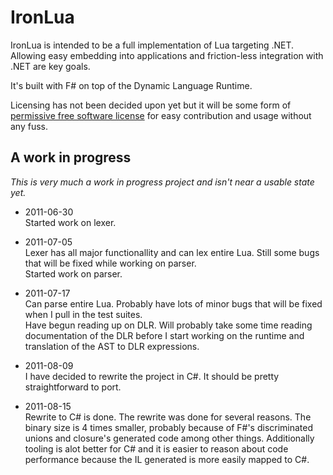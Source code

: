 # IronLua

IronLua is intended to be a full implementation of Lua targeting .NET. Allowing easy embedding into applications and friction-less integration with .NET are key goals.

It's built with F# on top of the Dynamic Language Runtime.

Licensing has not been decided upon yet but it will be some form of [permissive free software license](http://en.wikipedia.org/wiki/Permissive_free_software_licence) for easy contribution and usage without any fuss.

## A work in progress

*This is very much a work in progress project and isn't near a usable state yet.*

* 2011-06-30<br/>
  Started work on lexer.

* 2011-07-05<br/>
  Lexer has all major functionallity and can lex entire Lua. Still some bugs that will be fixed while working on parser.<br/>
  Started work on parser.

* 2011-07-17<br/>
  Can parse entire Lua. Probably have lots of minor bugs that will be fixed when I pull in the test suites.<br/>
  Have begun reading up on DLR. Will probably take some time reading documentation of the DLR before I start working on the runtime and translation of the AST to DLR expressions.

* 2011-08-09<br/>
  I have decided to rewrite the project in C#. It should be pretty straightforward to port.

* 2011-08-15<br/>
  Rewrite to C# is done. The rewrite was done for several reasons. The binary size is 4 times smaller, probably because of F#'s discriminated unions and closure's generated code among other things. Additionally tooling is alot better for C# and it is easier to reason about code performance because the IL generated is more easily mapped to C#.
